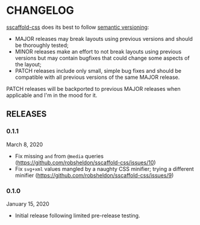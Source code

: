 # CHANGELOG

[sscaffold-css](https://sscaffold-css.com/) does its best to follow [semantic versioning](https://semver.org/):

* MAJOR releases may break layouts using previous versions and should be thoroughly tested;
* MINOR releases make an effort to not break layouts using previous versions but may contain bugfixes that could change some aspects of the layout;
* PATCH releases include only small, simple bug fixes and should be compatible with all previous versions of the same MAJOR release.

PATCH releases will be backported to previous MAJOR releases when applicable and I'm in the mood for it.

## RELEASES

### 0.1.1
March 8, 2020

* Fix missing `and` from `@media` queries (https://github.com/robsheldon/sscaffold-css/issues/10)
* Fix `svg+xml` values mangled by a naughty CSS minifier; trying a different minifier (https://github.com/robsheldon/sscaffold-css/issues/9)


### 0.1.0
January 15, 2020

* Initial release following limited pre-release testing.